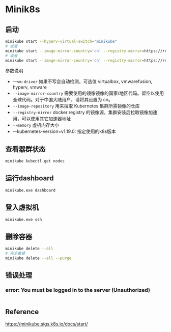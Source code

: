 # Minik8s

## 启动

```bash
minikube start --hyperv-virtual-switch="minikube"
# 或者
minikube start --image-mirror-country='cn' --registry-mirror=https://registry.docker-cn.com  --memory=4096 --hyperv-virtual-switch="minikube" --image-repository=registry.cn-hangzhou.aliyuncs.com/google_containers --driver=none
# 或者
minikube start --image-mirror-country='cn' --registry-mirror=https://registry.docker-cn.com  --memory=4096 --image-repository=registry.cn-hangzhou.aliyuncs.com/google_containers

```

参数说明

- --`vm-driver` 如果不写会自动检测，可选值 virtualbox, vmwarefusion, hyperv, vmware
- `--image-mirror-country` 需要使用的镜像镜像的国家/地区代码。留空以使用全球代码。对于中国大陆用户，请将其设置为 cn。
- `--image-repository` 用来拉取 Kubernetes 集群所需镜像的仓库
- `--registry-mirror` docker registry 的镜像源，集群安装后拉取镜像加速用，可以使用其它加速器地址
- `--memory` 虚机内存大小
- --kubernetes-version=v1.19.0: 指定使用的k8s版本

## 查看器群状态

```bash
minikube kubectl get nodes
```

## 运行dashboard

```bash
minikube.exe dashboard
```

## 登入虚拟机

```bash
minikube.exe ssh
```

## 删除容器

```bash
minikube delete --all
# 完全重建
minikube delete --all --purge
```

## 错误处理

### error: You must be logged in to the server (Unauthorized)

```bash
```

## Reference

https://minikube.sigs.k8s.io/docs/start/